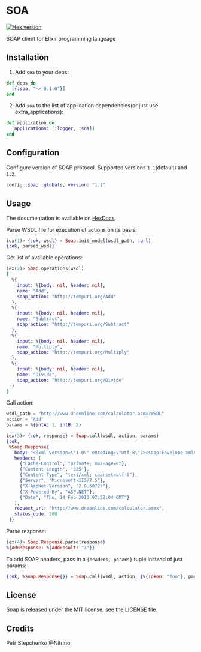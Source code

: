 # SOA
[![Hex version](https://img.shields.io/hexpm/v/soa.svg?style=flat)](https://hex.pm/packages/soa)

SOAP client for Elixir programming language

## Installation

1) Add `soa` to your deps:

```elixir
def deps do
  [{:soa, "~> 0.1.0"}]
end
```
2) Add `soa` to the list of application dependencies(or just use extra_applications):

```elixir
def application do
  [applications: [:logger, :soa]]
end
```

## Configuration

Configure version of SOAP protocol. Supported versions `1.1`(default) and `1.2`.

```elixir
config :soa, :globals, version: "1.1"
```

## Usage

The documentation is available on [HexDocs](https://hexdocs.pm/soa/api-reference.html).

Parse WSDL file for execution of actions on its basis:

```elixir
iex(1)> {:ok, wsdl} = Soap.init_model(wsdl_path, :url)
{:ok, parsed_wsdl}
```

Get list of available operations:

```elixir
iex(2)> Soap.operations(wsdl)
[
  %{
    input: %{body: nil, header: nil},
    name: "Add",
    soap_action: "http://tempuri.org/Add"
  },
  %{
    input: %{body: nil, header: nil},
    name: "Subtract",
    soap_action: "http://tempuri.org/Subtract"
  },
  %{
    input: %{body: nil, header: nil},
    name: "Multiply",
    soap_action: "http://tempuri.org/Multiply"
  },
  %{
    input: %{body: nil, header: nil},
    name: "Divide",
    soap_action: "http://tempuri.org/Divide"
  }
]
```

Call action:

```elixir
wsdl_path = "http://www.dneonline.com/calculator.asmx?WSDL"
action = "Add"
params = %{intA: 1, intB: 2}

iex(3)> {:ok, response} = Soap.call(wsdl, action, params)
{:ok,
 %Soap.Response{
   body: "<?xml version=\"1.0\" encoding=\"utf-8\"?><soap:Envelope xmlns:soap=\"http://schemas.xmlsoap.org/soap/envelope/\" xmlns:xsi=\"http://www.w3.org/2001/XMLSchema-instance\" xmlns:xsd=\"http://www.w3.org/2001/XMLSchema\"><soap:Body><AddResponse xmlns=\"http://tempuri.org/\"><AddResult>3</AddResult></AddResponse></soap:Body></soap:Envelope>",
   headers: [
     {"Cache-Control", "private, max-age=0"},
     {"Content-Length", "325"},
     {"Content-Type", "text/xml; charset=utf-8"},
     {"Server", "Microsoft-IIS/7.5"},
     {"X-AspNet-Version", "2.0.50727"},
     {"X-Powered-By", "ASP.NET"},
     {"Date", "Thu, 14 Feb 2019 07:52:04 GMT"}
   ],
   request_url: "http://www.dneonline.com/calculator.asmx",
   status_code: 200
 }}
```

Parse response:

```elixir
iex(4)> Soap.Response.parse(response)
%{AddResponse: %{AddResult: "3"}}
```
To add SOAP headers, pass in a `{headers, params}` tuple instead of just params:

```elixir
{:ok, %Soap.Response{}} = Soap.call(wsdl, action, {%{Token: "foo"}, params})
```
## License

Soap is released under the MIT license, see the [LICENSE](https://github.com/voxoz/soa/blob/master/LICENSE) file.

## Credits

Petr Stepchenko @Nitrino
